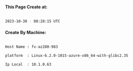 
   
#### This Page Create at:

```bash

2023-10-30 - 08:28:15 UTC

```

#### Create By Machine:

```bash

Host Name : fv-az280-983

platform  : Linux-6.2.0-1015-azure-x86_64-with-glibc2.35

Ip Local  : 10.1.0.63

```

